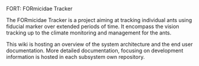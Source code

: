 FORT: FORmicidae Tracker

The FORmicidae Tracker is a project aiming at tracking individual ants using fiducial marker over extended periods of time. It encompass the vision tracking up to the climate monitoring and management for the ants.

This wiki is hosting an overview of the system architecture and the end user documentation. More detailed documentation, focusing on development information is hosted in each subsystem own repository.


